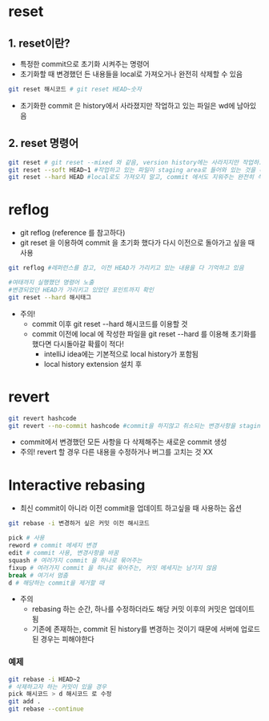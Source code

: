 # reset

## 1. reset이란?

- 특정한 commit으로 초기화 시켜주는 명령어
- 초기화할 때 변경했던 든 내용들을 local로 가져오거나 완전히 삭제할 수 있음

```bash
git reset 해시코드 # git reset HEAD~숫자
```

- 초기화한 commit 은 history에서 사라졌지만 작업하고 있는 파일은 wd에 남아있음

## 2. reset 명령어

```bash
git reset # git reset --mixed 와 같음, version history에는 사라지지만 작업하고 있는 파일은 working directory에 남아있게 함
git reset --soft HEAD~1 #작업하고 있는 파일이 staging area로 들어와 있는 것을 확인할 수 있음
git reset --hard HEAD #local로도 가져오지 말고, commit 에서도 지워주는 완전히 삭제
```


# reflog

- git reflog (reference 를 참고하다)
- git reset 을 이용하여 commit 을 초기화 했다가 다시 이전으로 돌아가고 싶을 때 사용

```bash
git reflog #레퍼런스를 참고, 이전 HEAD가 가리키고 있는 내용을 다 기억하고 있음

#여태까지 실행했던 명령어 노출
#변경되었던 HEAD가 가리키고 있었던 포인트까지 확인
git reset --hard 해시태그 
```

- 주의!
    - commit 이후 git reset --hard 해시코드를 이용할 것
    - commit 이전에 local 에 작성한 파일을 git reset --hard 를 이용해 초기화를했다면 다시돌아갈 확률이 적다!
        - intelliJ idea에는 기본적으로 local history가 포함됨
        - local history extension 설치 후

# revert

```bash
git revert hashcode
git revert --no-commit hashcode #commit을 하지않고 취소되는 변경사항을 staging area에 추가
```

- commit에서 변경했던 모든 사항을 다 삭제해주는 새로운 commit 생성
- 주의! revert 할 경우 다른 내용을 수정하거나 버그를 고치는 것 XX

# Interactive rebasing

- 최신 commit이 아니라 이전 commit을 업데이트 하고싶을 때 사용하는 옵션

```bash
git rebase -i 변경하거 싶은 커밋 이전 해시코드
```

```bash
pick # 사용
reword # commit 메세지 변경
edit # commit 사용, 변경사항을 바꿈
squash # 여러가지 commit 을 하나로 묶어주는
fixup # 여러가지 commit 을 하나로 묶어주는, 커밋 메세지는 남기지 않음
break # 여기서 멈춤
d # 해당하는 commit을 제거할 때
```

- 주의
    - rebasing 하는 순간, 하나를 수정하더라도 해당 커밋 이후의 커밋은 업데이트 됨
    - 기존에 존재하는, commit 된 history를 변경하는 것이기 때문에 서버에 업로드된 경우는 피해야한다

### 예제

```bash
git rebase -i HEAD~2
# 삭제하고자 하는 커밋이 있을 경우
pick 해시코드 > d 해시코드 로 수정
git add .
git rebase --continue

```
